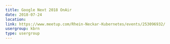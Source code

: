 ```yaml
---
title: Google Next 2018 OnAir
date: 2018-07-24
location: 
link: https://www.meetup.com/Rhein-Neckar-Kubernetes/events/253096932/
usergroup: kbrn
type: usergroup
---
```

